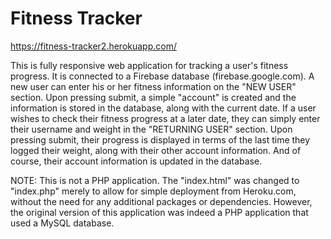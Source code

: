 # Fitness Tracker

https://fitness-tracker2.herokuapp.com/

This is fully responsive web application for tracking a user's fitness progress. It is connected to a Firebase database (firebase.google.com). A new user can enter his or her fitness information on the "NEW USER" section. Upon pressing submit, a simple "account" is created and the information is stored in the database, along with the current date. If a user wishes to check their fitness progress at a later date, they can simply enter their username and weight in the "RETURNING USER" section. Upon pressing submit, their progress is displayed in terms of the last time they logged their weight, along with their other account information. And of course, their account information is updated in the database.

NOTE: This is not a PHP application. The "index.html" was changed to "index.php" merely to allow for simple deployment from Heroku.com, without the need for any additional packages or dependencies. However, the original version of this application was indeed a PHP application that used a MySQL database. 

